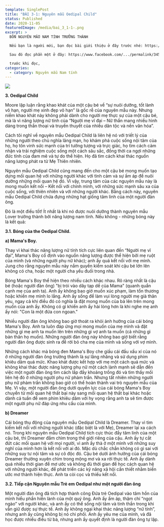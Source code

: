 ```yaml
---
template: SinglePost
title: "BÀI 3-1: Nguyên mẫu Oedipal Child"
status: Published
date: 2020-11-05
featuredImage: /media/bai_3_1-1-.png
excerpt: >
  BỐN NGUYÊN MẪU NAM TÍNH TRƯỞNG THÀNH

  Nếu bạn là người mới, bạn đọc bài giới thiệu ở đây trước nhé: https://www.facebook.com/.../permalink/343998637045156/

  Sau đó đọc phần một ở đây: https://www.facebook.com/.../permalink/345169390261414/

  trước khi đọc,
categories:
  - category: Nguyên mẫu Nam tính
---
```

![](/media/bai_3_1-1-.png)

**3. Oedipal Child**

Moore lập luận rằng khao khát của một cậu bé về “sự nuôi dưỡng, tốt lành vô hạn, người mẹ xinh đẹp vô hạn” là gốc rễ của nguyên mẫu này. Nhưng niềm khao khát này không phải dành cho người mẹ thực sự của một cậu bé, mà là vì năng lượng nữ tính của “Người mẹ vĩ đại – Nữ thần mang nhiều hình dáng trong thần thoại và truyền thuyết của nhiều dân tộc và nền văn hóa”.

Cách tôi nghĩ về nguyên mẫu Oedipal Child là liên hệ nó với triết lý của những người theo chủ nghĩa lãng mạn, họ khám phá cuộc sống nội tâm của họ, họ tôn vinh sức mạnh của trí tưởng tượng và trực giác, họ tìm cách cảm nhận và trải nghiệm cuộc sống một cách sâu sắc, đồng thời ca ngợi những đức tính của đam mê và tự do thể hiện. Họ đã tìm cách khai thác nguồn năng lượng phát ra từ Mẹ Thiên nhiên.

Nguyên mẫu Oedipal Child cũng mang đến cho một cậu bé mong muốn tạo dựng mối quan hệ với những người khác với tình cảm và sự ấm áp để nuôi dưỡng những mối quan hệ đó. Vì vậy, trung tâm của các nguyên mẫu này là mong muốn kết nối – Kết nối với chính mình, với những sức mạnh sâu xa của cuộc sống, với thiên nhiên và với những người khác. Bằng cách này, nguyên mẫu Oedipal Child chứa đựng những hạt giống tâm linh của một người đàn ông.

Đó là một điều tốt! Ít nhất là khi nó được nuôi dưỡng thành nguyên mẫu Lover trưởng thành bởi năng lượng nam tính. Nếu không - những bóng này là kết quả:

**3.1. Bóng của the Oedipal Child.**

**a) Mama's Boy.**

Thay vì khai thác năng lượng nữ tính tích cực liên quan đến “Người mẹ vĩ đại”, Mama's Boy cố định vào nguồn năng lượng được thể hiện bởi mẹ ruột của mình (và những người phụ nữ khác); anh ấy quá kết nối với mẹ mình. Jung cho rằng nguyên mẫu này nắm quyền kiểm soát khi cậu bé lớn lên không có cha, hoặc một người cha yếu đuối trong nhà.

Bóng Mama's Boy thể hiện theo nhiều cách khác nhau. Rõ ràng nhất là cậu bé (hoặc người đàn ông) "bị trói vào dây tạp dề của Mama" (quanh quẩn cạnh mẹ của anh ta). Anh ấy không bao giờ muốn xúc phạm, làm tổn thương hoặc khiến mẹ mình lo lắng. Anh ấy sống để làm vui lòng người mẹ già thân yêu, ngay cả khi điều đó có nghĩa là đặt mong muốn của bà lên trên mong muốn của anh ấy. Không có gì khiến anh ấy hài lòng hơn là khi nghe mẹ anh ấy nói: "Con là một đứa con ngoan."

Nhiều người đàn ông không bao giờ thoát ra khỏi ảnh hưởng của cái bóng Mama's Boy. Anh ta luôn đáp ứng mọi mong muốn của mẹ mình và đặt những gì mẹ anh ta muốn lên trên những gì vợ anh ta muốn (cả những gì bản thân họ muốn). Những người đàn ông này không bao giờ biết rằng người đàn ông được sinh ra để rời bỏ cha mẹ của mình và sống với vợ mình.

Những cách khác mà bóng đen Mama's Boy che giấu cái đầu xấu xí của nó ở những người đàn ông trưởng thành là sự lăng nhăng và sử dụng phim khiêu dâm quá mức. Khao khát được kết hợp với mẹ một cách quá mức và không khai thác được năng lượng phụ nữ một cách lành mạnh sẽ dẫn đến việc một người đàn ông tìm cách lấp đầy khoảng trống đó và tìm thấy mối liên hệ đó ở những người phụ nữ phàm trần. Nhưng tất nhiên những người phụ nữ phàm trần không bao giờ có thể hoàn thành vai trò nguyên mẫu của Mẹ. Vì vậy, một người đàn ông dưới quyền lực của cái bóng Mama's Boy chuyển từ mối quan hệ thất bại này sang mối quan hệ thất bại khác hoặc dành cả tuần để xem phim khiêu dâm với hy vọng rằng anh ta sẽ tìm được một người phụ nữ đáp ứng nhu cầu của mình.

**b) Dreamer**

Cái bóng thụ động của nguyên mẫu Oedipal Child là Dreamer. Thay vì tìm kiếm kết nối với những người khác (đặc biệt là với Mẹ), Dreamer lại xa cách nó. Trong khi nguyên mẫu Oedipal Child tích cực thúc đẩy tâm linh của một cậu bé, thì Dreamer đắm chìm trong thế giới riêng của cậu. Anh ấy tự cắt đứt các mối quan hệ với mọi người, vì anh ấy thà ở một mình với những suy nghĩ của mình hơn là kết nối với ai đó. Mặc dù chắc chắn không có gì sai với những suy tư nội tâm và sự cô độc đó. Cậu bé dưới ảnh hưởng của cái bóng Dreamer thường xuyên chìm trong mộng mơ và xa rời thực tế. Anh ấy dành quá nhiều thời gian để mơ ước và không đủ thời gian để học cách quan hệ với những người khác, để phát triển các kỹ năng xã hội cần thiết nhằm biến ước mơ thành hiện thực. Anh ta còi cọc và thiếu kết nối.

**3.2. Tiếp cận Nguyên mẫu Trẻ em Oedipal như một người đàn ông**

Một người đàn ông đã tích hợp thành công Đứa trẻ Oedipal vào tâm hồn của mình hiểu phần hiền lành của một quý ông. Anh ấy ấm áp, thậm chí “ngọt ngào” với người khác, và anh ấy có thể sống nội tâm và tinh thần trong khi vẫn giữ được sự thực tế. Anh ấy không ngại khai thác năng lượng “nữ tính”, nhưng anh ấy cũng không bị nó chi phối. Anh ấy yêu mẹ của mình, và đã học được nhiều điều từ bà, nhưng anh ấy quyết định là người đàn ông tự lập.